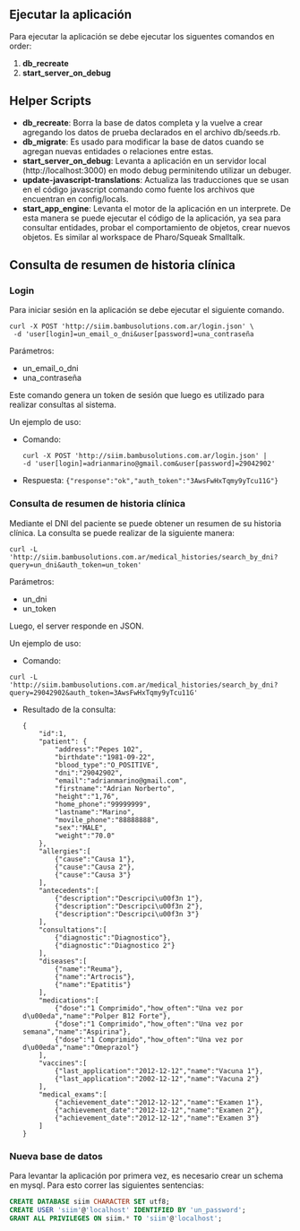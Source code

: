 ## Ejecutar la aplicación

Para ejecutar la aplicación se debe ejecutar los siguentes comandos en order:

1. **db_recreate**
2. **start\_server\_on\_debug**


## Helper Scripts

* **db\_recreate**: Borra la base de datos completa y la vuelve a crear agregando los datos de prueba declarados en el archivo db/seeds.rb.
* **db\_migrate**:  Es usado para modificar la base de datos cuando se agregan nuevas entidades o relaciones entre estas.
* **start\_server\_on\_debug**: Levanta a aplicación en un servidor local 
(http://localhost:3000) en modo debug perminitendo utilizar un debuger.
* **update-javascript-translations**: Actualiza las traducciones que se usan en el código javascript comando como fuente los archivos que encuentran en config/locals.
* **start\_app\_engine**: Levanta el motor de la aplicación en un interprete. De esta manera se puede ejecutar el código de la aplicación, ya sea para consultar entidades, probar el comportamiento de objetos, crear nuevos objetos. Es similar al workspace de Pharo/Squeak Smalltalk.

## Consulta de resumen de historia clínica

### Login

Para iniciar sesión en la aplicación se debe ejecutar el siguiente comando. 

```
curl -X POST 'http://siim.bambusolutions.com.ar/login.json' \
 -d 'user[login]=un_email_o_dni&user[password]=una_contraseña
```

Parámetros:

* un_email_o_dni
* una_contraseña

Este comando genera un token de sesión que luego es utilizado para realizar consultas al sistema.

Un ejemplo de uso:

* Comando:
	
	```
	curl -X POST 'http://siim.bambusolutions.com.ar/login.json' |
	-d 'user[login]=adrianmarino@gmail.com&user[password]=29042902'
	```
* Respuesta: `{"response":"ok","auth_token":"3AwsFwHxTqmy9yTcu11G"}`

### Consulta de resumen de historia clínica

Mediante el DNI del paciente se puede obtener un resumen de su historia clínica.
La consulta se puede realizar de la siguiente manera:

```
curl -L 'http://siim.bambusolutions.com.ar/medical_histories/search_by_dni?query=un_dni&auth_token=un_token'
```

Parámetros:

* un_dni
* un_token

Luego, el server responde en JSON.

Un ejemplo de uso:

* Comando:
```
curl -L 'http://siim.bambusolutions.com.ar/medical_histories/search_by_dni?query=29042902&auth_token=3AwsFwHxTqmy9yTcu11G'
```
* Resultado de la consulta:

	```
	{
		"id":1,
		"patient": {
			"address":"Pepes 102",
			"birthdate":"1981-09-22",
			"blood_type":"O_POSITIVE",
			"dni":"29042902",
			"email":"adrianmarino@gmail.com",
			"firstname":"Adrian Norberto",
			"height":"1,76",
			"home_phone":"99999999",
			"lastname":"Marino",
			"movile_phone":"88888888",
			"sex":"MALE",
			"weight":"70.0"
		},
		"allergies":[
			{"cause":"Causa 1"},
			{"cause":"Causa 2"},
			{"cause":"Causa 3"}
		],
		"antecedents":[
			{"description":"Descripci\u00f3n 1"},
			{"description":"Descripci\u00f3n 2"},
			{"description":"Descripci\u00f3n 3"}
		],
		"consultations":[
			{"diagnostic":"Diagnostico"},
			{"diagnostic":"Diagnostico 2"}
		],
		"diseases":[
			{"name":"Reuma"},
			{"name":"Artrocis"},
			{"name":"Epatitis"}
		],
		"medications":[
			{"dose":"1 Comprimido","how_often":"Una vez por d\u00eda","name":"Polper B12 Forte"},
			{"dose":"1 Comprimido","how_often":"Una vez por semana","name":"Aspirina"},
			{"dose":"1 Comprimido","how_often":"Una vez por d\u00eda","name":"Omeprazol"}
		],
		"vaccines":[
			{"last_application":"2012-12-12","name":"Vacuna 1"},
			{"last_application":"2002-12-12","name":"Vacuna 2"}
		],
		"medical_exams":[
			{"achievement_date":"2012-12-12","name":"Examen 1"},
			{"achievement_date":"2012-12-12","name":"Examen 2"},
			{"achievement_date":"2012-12-12","name":"Examen 3"}
		]
	}
	```

### Nueva base de datos

Para levantar la aplicación por primera vez, es necesario crear un schema en mysql. Para esto correr las siguientes sentencias:

```sql
CREATE DATABASE siim CHARACTER SET utf8;
CREATE USER 'siim'@'localhost' IDENTIFIED BY 'un_password';
GRANT ALL PRIVILEGES ON siim.* TO 'siim'@'localhost';
```
